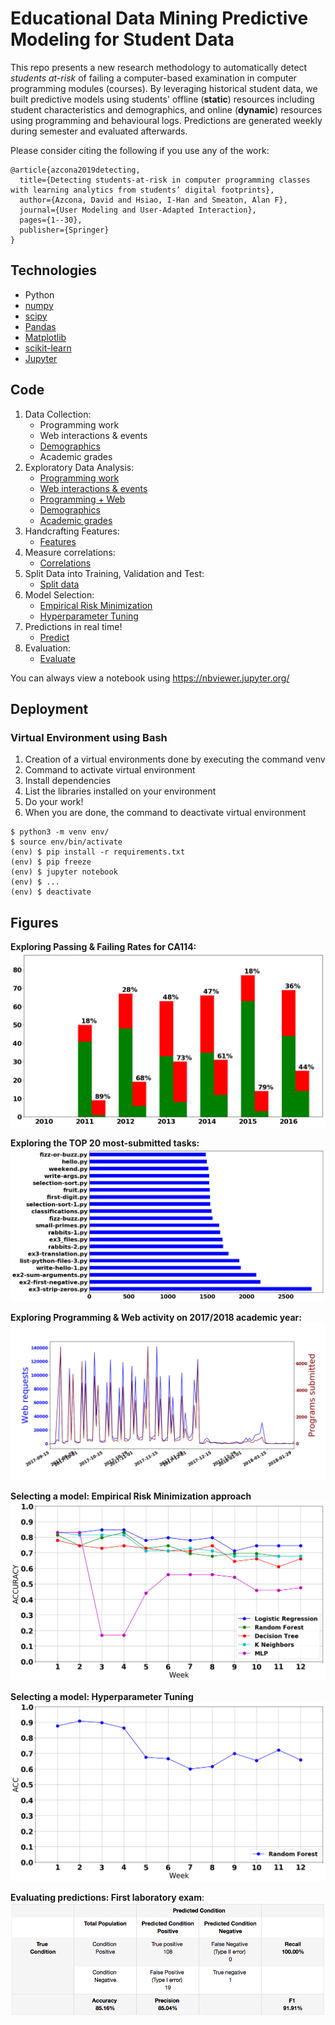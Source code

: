 # Educational Data Mining Predictive Modeling for Student Data

This repo presents a new research methodology to automatically detect *students at-risk* of failing a computer-based examination in computer programming modules (courses). By leveraging historical student data, we built predictive models using students' offline (**static**) resources including student characteristics and demographics, and online (**dynamic**) resources using programming and behavioural logs. Predictions are generated weekly during semester and evaluated afterwards.

Please consider citing the following if you use any of the work:
```
@article{azcona2019detecting,
  title={Detecting students-at-risk in computer programming classes with learning analytics from students’ digital footprints},
  author={Azcona, David and Hsiao, I-Han and Smeaton, Alan F},
  journal={User Modeling and User-Adapted Interaction},
  pages={1--30},
  publisher={Springer}
}
```

## Technologies

* Python
* [numpy](https://www.numpy.org/)
* [scipy](https://www.scipy.org/)
* [Pandas](https://pandas.pydata.org/)
* [Matplotlib](https://matplotlib.org/)
* [scikit-learn](https://scikit-learn.org/)
* [Jupyter](https://jupyter.org/)

## Code

1. Data Collection: 
   * Programming work
   * Web interactions & events
   * [Demographics](src/notebooks/1.%20Data%20Collection.%20Extracting%20demographics.ipynb)
   * Academic grades
2. Exploratory Data Analysis:
   * [Programming work](src/notebooks/2.%20EDA.%20Exploring%20Programming%20work.ipynb)
   * [Web interactions & events](src/notebooks/2.%20EDA.%20Exploring%20Web%20data.ipynb)
   * [Programming + Web](src/notebooks/2.%20EDA.%20Exploring%20Web%20%26%20Programming's%20activity.ipynb)
   * [Demographics](src/notebooks/2.%20EDA.%20Exploring%20Demographics.ipynb)
   * [Academic grades](src/notebooks/2.%20EDA.%20Exploring%20Academics.ipynb)
3. Handcrafting Features:
   * [Features](src/notebooks/3.%20Features%20(handcrafting).ipynb)
4. Measure correlations:
   * [Correlations](src/notebooks/4.%20Scatter%20plots%20%26%20Correlations.ipynb)
5. Split Data into Training, Validation and Test:
   * [Split data](src/notebooks/5.%20Split%20data%20into%20train%20%26%20test%20sets.ipynb)
6. Model Selection:
   * [Empirical Risk Minimization](src/notebooks/6.%20Model%20Selection.%20Empirical%20Risk.ipynb)
   * [Hyperparameter Tuning](src/notebooks/6.%20Model%20Selection.%20Hyperparameter%20Tuning.ipynb)
7. Predictions in real time!
   * [Predict](src/notebooks/7.%20Predictions%20for%20incoming%20students.ipynb)
8. Evaluation:
   * [Evaluate](src/notebooks/8.%20Evaluation.ipynb) 

You can always view a notebook using https://nbviewer.jupyter.org/

## Deployment

### Virtual Environment using Bash

1. Creation of a virtual environments done by executing the command venv
2. Command to activate virtual environment
3. Install dependencies
4. List the libraries installed on your environment
5. Do your work!
6. When you are done, the command to deactivate virtual environment
```
$ python3 -m venv env/
$ source env/bin/activate
(env) $ pip install -r requirements.txt
(env) $ pip freeze
(env) $ jupyter notebook
(env) $ ...
(env) $ deactivate
```

## Figures

**Exploring Passing & Failing Rates for CA114:**
![](figures/exploring_CA114_Pass_Fail_Rates.png)

**Exploring the TOP 20 most-submitted tasks:**
![](figures/exploring_TASK.png)

**Exploring Programming & Web activity on 2017/2018 academic year:**
![](figures/exploring_Programming_Web_dates_2017_2018.png)

**Selecting a model: Empirical Risk Minimization approach**
![](figures/CA116_empirical_risk_ACC.png)

**Selecting a model: Hyperparameter Tuning**
![](figures/CA116_Hyperparameter_Tuning_Random_Forest.png)

**Evaluating predictions: First laboratory exam**:
![](figures/CA116_Confusion_Matrix_2018_2019_Week_4.png)
